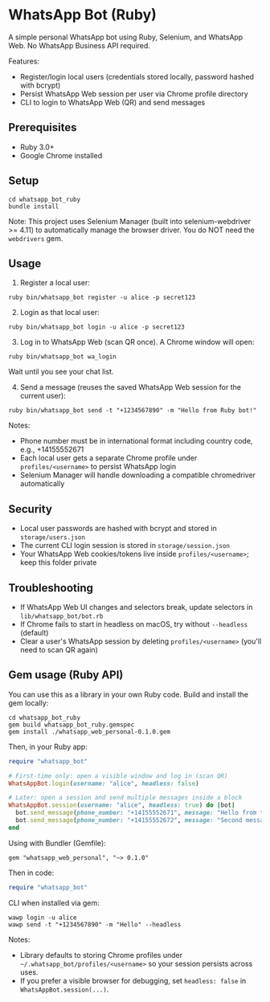 # WhatsApp Bot (Ruby)

A simple personal WhatsApp bot using Ruby, Selenium, and WhatsApp Web. No WhatsApp Business API required.

Features:
- Register/login local users (credentials stored locally, password hashed with bcrypt)
- Persist WhatsApp Web session per user via Chrome profile directory
- CLI to login to WhatsApp Web (QR) and send messages

## Prerequisites
- Ruby 3.0+
- Google Chrome installed

## Setup
```
cd whatsapp_bot_ruby
bundle install
```

Note: This project uses Selenium Manager (built into selenium-webdriver >= 4.11) to automatically manage the browser driver. You do NOT need the `webdrivers` gem.

## Usage
1) Register a local user:
```
ruby bin/whatsapp_bot register -u alice -p secret123
```

2) Login as that local user:
```
ruby bin/whatsapp_bot login -u alice -p secret123
```

3) Log in to WhatsApp Web (scan QR once). A Chrome window will open:
```
ruby bin/whatsapp_bot wa_login
```
Wait until you see your chat list.

4) Send a message (reuses the saved WhatsApp Web session for the current user):
```
ruby bin/whatsapp_bot send -t "+1234567890" -m "Hello from Ruby bot!"
```

Notes:
- Phone number must be in international format including country code, e.g., +14155552671
- Each local user gets a separate Chrome profile under `profiles/<username>` to persist WhatsApp login
 - Selenium Manager will handle downloading a compatible chromedriver automatically

## Security
- Local user passwords are hashed with bcrypt and stored in `storage/users.json`
- The current CLI login session is stored in `storage/session.json`
- Your WhatsApp Web cookies/tokens live inside `profiles/<username>`; keep this folder private

## Troubleshooting
- If WhatsApp Web UI changes and selectors break, update selectors in `lib/whatsapp_bot/bot.rb`
- If Chrome fails to start in headless on macOS, try without `--headless` (default)
- Clear a user's WhatsApp session by deleting `profiles/<username>` (you'll need to scan QR again)

## Gem usage (Ruby API)

You can use this as a library in your own Ruby code. Build and install the gem locally:

```
cd whatsapp_bot_ruby
gem build whatsapp_bot_ruby.gemspec
gem install ./whatsapp_web_personal-0.1.0.gem
```

Then, in your Ruby app:

```ruby
require "whatsapp_bot"

# First-time only: open a visible window and log in (scan QR)
WhatsAppBot.login(username: "alice", headless: false)

# Later: open a session and send multiple messages inside a block
WhatsAppBot.session(username: "alice", headless: true) do |bot|
  bot.send_message(phone_number: "+14155552671", message: "Hello from the gem")
  bot.send_message(phone_number: "+14155552672", message: "Second message")
end
```

Using with Bundler (Gemfile):

```
gem "whatsapp_web_personal", "~> 0.1.0"
```

Then in code:

```ruby
require "whatsapp_bot"
```

CLI when installed via gem:

```
wawp login -u alice
wawp send -t "+1234567890" -m "Hello" --headless
```

Notes:
- Library defaults to storing Chrome profiles under `~/.whatsapp_bot/profiles/<username>` so your session persists across uses.
- If you prefer a visible browser for debugging, set `headless: false` in `WhatsAppBot.session(...)`.
